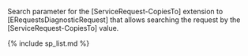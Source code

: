 Search parameter for the [ServiceRequest-CopiesTo] extension to [ERequestsDiagnosticRequest] that allows searching the request by the [ServiceRequest-CopiesTo] value.

{% include sp_list.md %}